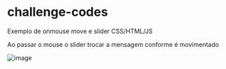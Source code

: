 # challenge-codes
Exemplo de onmouse move e slider CSS/HTML/JS

Ao passar o mouse o slider trocar a mensagem conforme é movimentado

![image](https://user-images.githubusercontent.com/64166412/176071968-851e5773-28f0-4b6f-b82d-ac570dc8658f.png)
